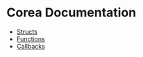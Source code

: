# Corea Documentation
* [Structs](structs.md)
* [Functions](functions.md)
* [Callbacks](#callbacks)

